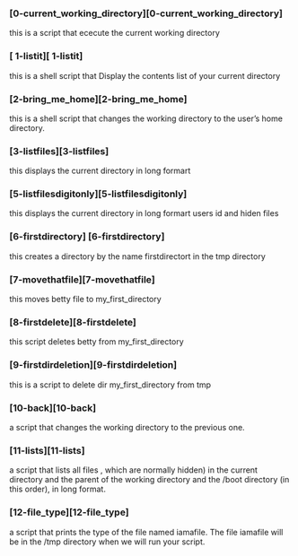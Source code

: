 ### [0-current_working_directory][0-current_working_directory]
this is a script that ececute the current working directory

### [ 1-listit][ 1-listit]
this is a shell script that Display the contents list of your current directory

### [2-bring_me_home][2-bring_me_home]
this is a shell script that  changes the working directory to the user’s home directory.

### [3-listfiles][3-listfiles]
this displays the current directory in long formart

### [5-listfilesdigitonly][5-listfilesdigitonly]
this displays the current directory in long formart users id and  hiden files

### [6-firstdirectory] [6-firstdirectory]
this creates a directory   by the name firstdirectort in the tmp directory

### [7-movethatfile][7-movethatfile]
this moves betty file to my_first_directory

### [8-firstdelete][8-firstdelete]
this script deletes betty from my_first_directory

### [9-firstdirdeletion][9-firstdirdeletion]
this is a script to delete dir my_first_directory from tmp

### [10-back][10-back]
 a script that changes the working directory to the previous one.

### [11-lists][11-lists]
a script that lists all files , which are normally hidden) in the current directory and the parent of the working directory and the /boot directory (in this order), in long format.

### [12-file_type][12-file_type]
 a script that prints the type of the file named iamafile. The file iamafile will be in the /tmp directory when we will run your script.

